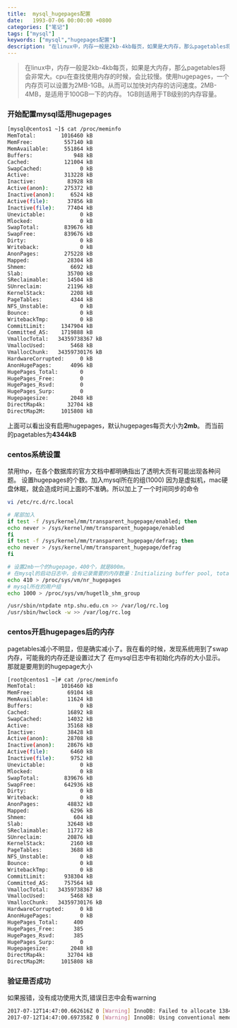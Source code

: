 ```yaml
---
title:  mysql_hugepages配置
date:   1993-07-06 00:00:00 +0800
categories: ["笔记"]
tags: ["mysql"]
keywords: ["mysql","hugepages配置"]
description: "在linux中，内存一般是2kb-4kb每页，如果是大内存，那么pagetables将会非常大。cpu在查找使用内存的时候，会比较慢。使用hugepages，一个内存页可以设置为2MB-1GB。从而可以加快对内存的访问速度。2MB-4MB，是适用于100GB一下的内存。1GB则适用于TB级别的内存容量"
---
```



> 在linux中，内存一般是2kb-4kb每页，如果是大内存，那么pagetables将会非常大。cpu在查找使用内存的时候，会比较慢。使用hugepages，一个内存页可以设置为2MB-1GB。从而可以加快对内存的访问速度。2MB-4MB，是适用于100GB一下的内存。   1GB则适用于TB级别的内存容量。


### 开始配置mysql适用hugepages

```bash
[mysql@centos1 ~]$ cat /proc/meminfo 
MemTotal:        1016460 kB
MemFree:          557140 kB
MemAvailable:     551864 kB
Buffers:             948 kB
Cached:           121004 kB
SwapCached:            0 kB
Active:           313228 kB
Inactive:          83928 kB
Active(anon):     275372 kB
Inactive(anon):     6524 kB
Active(file):      37856 kB
Inactive(file):    77404 kB
Unevictable:           0 kB
Mlocked:               0 kB
SwapTotal:        839676 kB
SwapFree:         839676 kB
Dirty:                 0 kB
Writeback:             0 kB
AnonPages:        275228 kB
Mapped:            28304 kB
Shmem:              6692 kB
Slab:              35700 kB
SReclaimable:      14504 kB
SUnreclaim:        21196 kB
KernelStack:        2208 kB
PageTables:         4344 kB
NFS_Unstable:          0 kB
Bounce:                0 kB
WritebackTmp:          0 kB
CommitLimit:     1347904 kB
Committed_AS:    1719888 kB
VmallocTotal:   34359738367 kB
VmallocUsed:        5468 kB
VmallocChunk:   34359730176 kB
HardwareCorrupted:     0 kB
AnonHugePages:      4096 kB
HugePages_Total:       0
HugePages_Free:        0
HugePages_Rsvd:        0
HugePages_Surp:        0
Hugepagesize:       2048 kB
DirectMap4k:       32704 kB
DirectMap2M:     1015808 kB
```
上面可以看出没有启用hugepages，默认hugepages每页大小为**2mb**。
而当前的pagetables为**4344kB**

### centos系统设置

禁用thp，在各个数据库的官方文档中都明确指出了透明大页有可能出现各种问题。
设置hugepages的个数。加入mysql所在的组(1000)
因为是虚拟机，mac硬盘休眠，就会造成时间上面的不准确。所以加上了一个时间同步的命令
```bash
vi /etc/rc.d/rc.local

# 尾部加入
if test -f /sys/kernel/mm/transparent_hugepage/enabled; then
echo never > /sys/kernel/mm/transparent_hugepage/enabled
fi
if test -f /sys/kernel/mm/transparent_hugepage/defrag; then
echo never > /sys/kernel/mm/transparent_hugepage/defrag
fi

# 设置2mb一个的hugepage，400个，就是800m。
# 在mysql的启动日志中，会有记录需要的内存数量：Initializing buffer pool, total size = 768M  略大即可
echo 410 > /proc/sys/vm/nr_hugepages
# mysql所在的用户组
echo 1000 > /proc/sys/vm/hugetlb_shm_group

/usr/sbin/ntpdate ntp.shu.edu.cn >> /var/log/rc.log
/usr/sbin/hwclock -w >> /var/log/rc.log
```

### centos开启hugepages后的内存

pagetables减小不明显，但是确实减小了。我在看的时候，发现系统用到了swap内存，可能我的内存还是设置过大了
在mysql日志中有初始化内存的大小显示。那就是要用到的hugepage大小
```bash
[root@centos1 ~]# cat /proc/meminfo 
MemTotal:        1016460 kB
MemFree:           69104 kB
MemAvailable:      11624 kB
Buffers:               0 kB
Cached:            16892 kB
SwapCached:        14032 kB
Active:            35168 kB
Inactive:          38428 kB
Active(anon):      28708 kB
Inactive(anon):    28676 kB
Active(file):       6460 kB
Inactive(file):     9752 kB
Unevictable:           0 kB
Mlocked:               0 kB
SwapTotal:        839676 kB
SwapFree:         642936 kB
Dirty:                 0 kB
Writeback:             0 kB
AnonPages:         48832 kB
Mapped:             6296 kB
Shmem:               604 kB
Slab:              32648 kB
SReclaimable:      11772 kB
SUnreclaim:        20876 kB
KernelStack:        2160 kB
PageTables:         3688 kB
NFS_Unstable:          0 kB
Bounce:                0 kB
WritebackTmp:          0 kB
CommitLimit:      938304 kB
Committed_AS:     757564 kB
VmallocTotal:   34359738367 kB
VmallocUsed:        5468 kB
VmallocChunk:   34359730176 kB
HardwareCorrupted:     0 kB
AnonHugePages:         0 kB
HugePages_Total:     400
HugePages_Free:      385
HugePages_Rsvd:      385
HugePages_Surp:        0
Hugepagesize:       2048 kB
DirectMap4k:       32704 kB
DirectMap2M:     1015808 kB
```


### 验证是否成功

如果报错，没有成功使用大页,错误日志中会有warning
```bash
2017-07-12T14:47:00.662616Z 0 [Warning] InnoDB: Failed to allocate 138412032 bytes. errno 12
2017-07-12T14:47:00.697358Z 0 [Warning] InnoDB: Using conventional memory pool
```